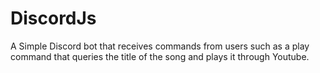 # DiscordJs
A Simple Discord bot that receives commands from users such as a play command that queries the title of the song and plays it through Youtube. 
